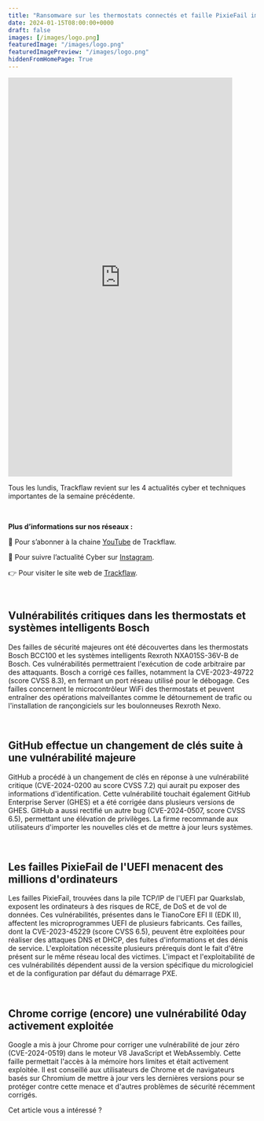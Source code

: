 ```yaml
---
title: "Ransomware sur les thermostats connectés et faille PixieFail impactant l'UEFI - Les4ActusCyber : semaine du 15 janvier"
date: 2024-01-15T08:00:00+0000
draft: false
images: [/images/logo.png]
featuredImage: "/images/logo.png"
featuredImagePreview: "/images/logo.png"
hiddenFromHomePage: True
---
```

    
<div class="flex-container">
   <div class="flex-items">
   <iframe width="456" height="811" src="https://www.youtube.com/embed/KEBLewfxv28" title="#Les4ActusCyber - Semaine du 15 janvier" frameborder="0" allow="accelerometer; autoplay; clipboard-write; encrypted-media; gyroscope; picture-in-picture; web-share" allowfullscreen></iframe>
   </div>

   <div class="flex-items">
      <p>Tous les lundis, Trackflaw revient sur les 4 actualités cyber et techniques importantes de la semaine précédente.</p>
      <br>
      <p><strong>Plus d’informations sur nos réseaux :</strong></p>
      <p>🔴 Pour s’abonner à la chaine <a href="https://www.youtube.com/@trackflaw" target="_blank" rel="noopener noreffer ">YouTube</a> de Trackflaw.</p>
      <p>📸 Pour suivre l’actualité Cyber sur <a href="https://www.instagram.com/trackflaw/" target="_blank" rel="noopener noreffer ">Instagram</a>.</p>
      <p>👉 Pour visiter le site web de <a href="https://trackflaw.com" target="_blank" rel="noopener noreffer ">Trackflaw</a>.</p>
   </div>
</div>

    
<br>

## Vulnérabilités critiques dans les thermostats et systèmes intelligents Bosch

Des failles de sécurité majeures ont été découvertes dans les thermostats Bosch BCC100 et les systèmes intelligents Rexroth NXA015S-36V-B de Bosch. Ces vulnérabilités permettraient l'exécution de code arbitraire par des attaquants. Bosch a corrigé ces failles, notamment la CVE-2023-49722 (score CVSS 8.3), en fermant un port réseau utilisé pour le débogage.
Ces failles concernent le microcontrôleur WiFi des thermostats et peuvent entraîner des opérations malveillantes comme le détournement de trafic ou l'installation de rançongiciels sur les boulonneuses Rexroth Nexo.



<br>

## GitHub effectue un changement de clés suite à une vulnérabilité majeure

GitHub a procédé à un changement de clés en réponse à une vulnérabilité critique (CVE-2024-0200 au score CVSS 7.2) qui aurait pu exposer des informations d'identification. Cette vulnérabilité touchait également GitHub Enterprise Server (GHES) et a été corrigée dans plusieurs versions de GHES.
GitHub a aussi rectifié un autre bug (CVE-2024-0507, score CVSS 6.5), permettant une élévation de privilèges. La firme recommande aux utilisateurs d'importer les nouvelles clés et de mettre à jour leurs systèmes.


<br>

## Les failles PixieFail de l'UEFI menacent des millions d'ordinateurs

Les failles PixieFail, trouvées dans la pile TCP/IP de l'UEFI par Quarkslab, exposent les ordinateurs à des risques de RCE, de DoS et de vol de données. Ces vulnérabilités, présentes dans le TianoCore EFI II (EDK II), affectent les microprogrammes UEFI de plusieurs fabricants.
Ces failles, dont la CVE-2023-45229 (score CVSS 6.5), peuvent être exploitées pour réaliser des attaques DNS et DHCP, des fuites d'informations et des dénis de service. L'exploitation nécessite plusieurs prérequis dont le fait d'être présent sur le même réseau local des victimes. L'impact et l'exploitabilité de ces vulnérabilités dépendent aussi de la version spécifique du micrologiciel et de la configuration par défaut du démarrage PXE.


<br>

## Chrome corrige (encore) une vulnérabilité 0day activement exploitée

Google a mis à jour Chrome pour corriger une vulnérabilité de jour zéro (CVE-2024-0519) dans le moteur V8 JavaScript et WebAssembly. Cette faille permettait l'accès à la mémoire hors limites et était activement exploitée.
Il est conseillé aux utilisateurs de Chrome et de navigateurs basés sur Chromium de mettre à jour vers les dernières versions pour se protéger contre cette menace et d'autres problèmes de sécurité récemment corrigés.


Cet article vous a intéressé ?

